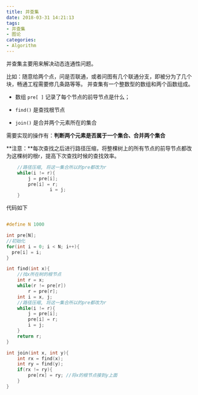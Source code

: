 ```yaml
---
title: 并查集
date: 2018-03-31 14:21:13
tags:
- 并查集
- 图论
categories:
- Algorithm
---
```




并查集主要用来解决动态连通性问题。

<!--more-->

比如：随意给两个点，问是否联通，或者问图有几个联通分支，即被分为了几个块，畅通工程需要修几条路等等。
并查集有一个整数型的数组和两个函数组成。

- 数组 `pre[ ]` 记录了每个节点的前导节点是什么；

- `find()` 是查找根节点

- `join()` 是合并两个元素所在的集合


需要实现的操作有：**判断两个元素是否属于一个集合、合并两个集合**

**注意：**每次查找之后进行路径压缩，将整棵树上的所有节点的前导节点都改为这棵树的根r，提高下次查找时候的查找效率。
```cpp
	//路径压缩, 将这一集合所以的pre都改为r
	while(i != r){
		j = pre[i];
		pre[i] = r;
                i = j;
	}
```
代码如下
```cpp

#define N 1000

int pre[N];
//初始化
for(int i = 0; i < N; i++){
  pre[i] = i;
}

int find(int x){
	//找x所在树的根节点
	int r = x;
	while(r != pre[r]) 
		r = pre[r];
	int i = x, j;
	//路径压缩, 将这一集合所以的pre都改为r
	while(i != r){
		j = pre[i];
		pre[i] = r;
        i = j;
	}
	return r;
}

int join(int x, int y){
	int rx = find(x);
	int ry = find(y);
	if(rx != ry){
		pre[rx] = ry; //将x的根节点接到y上面
	}
}
```